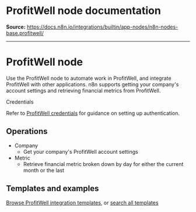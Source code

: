 # ProfitWell node documentation

**Source:** https://docs.n8n.io/integrations/builtin/app-nodes/n8n-nodes-base.profitwell/

---

# ProfitWell node

Use the ProfitWell node to automate work in ProfitWell, and integrate ProfitWell with other applications. n8n supports getting your company's account settings and retrieving financial metrics from ProfitWell.

Credentials

Refer to [ProfitWell credentials](../../credentials/profitwell/) for guidance on setting up authentication.

## Operations

- Company
  - Get your company's ProfitWell account settings
- Metric
  - Retrieve financial metric broken down by day for either the current month or the last

## Templates and examples

[Browse ProfitWell integration templates](https://n8n.io/integrations/profitwell/), or [search all templates](https://n8n.io/workflows/)
